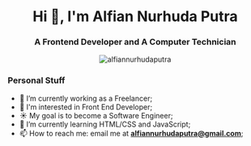 <h1 align="center">Hi 👋, I'm Alfian Nurhuda Putra</h1>
<h3 align="center">A Frontend Developer and A Computer Technician</h3>

<p align="center"> <img src="https://komarev.com/ghpvc/?username=alfiannurhudaputra" alt="alfiannurhudaputra" /></p>

### Personal Stuff
- 🔭 I’m currently working as a Freelancer;
- 👀 I'm interested in Front End Developer;
- :sunny: My goal is to become a Software Engineer;
- 🌱 I’m currently learning HTML/CSS and JavaScript;
- 📫 How to reach me: email me at **alfiannurhudaputra@gmail.com**;
